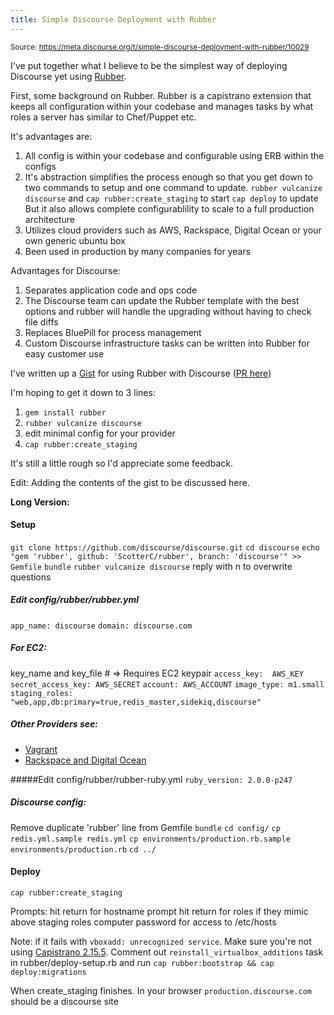 ```yaml
---
title: Simple Discourse Deployment with Rubber
---
```


<small class="doc-source">Source: https://meta.discourse.org/t/simple-discourse-deployment-with-rubber/10029</small>

I've put together what I believe to be the simplest way of deploying Discourse yet using [Rubber][1].

First, some background on Rubber.  Rubber is a capistrano extension that keeps all configuration within your codebase and manages tasks by what roles a server has similar to Chef/Puppet etc.

It's advantages are:

 1. All config is within your codebase and configurable using ERB within the configs
 2. It's abstraction simplifies the process enough so that you get down to two commands to setup and one command to update. 
 `rubber vulcanize discourse` and `cap rubber:create_staging` to start
`cap deploy` to update
But it also allows complete configurablility to scale to a full production architecture
 3. Utilizes cloud providers such as AWS, Rackspace, Digital Ocean or your own generic ubuntu box
 4. Been used in production by many companies for years

Advantages for Discourse: 

 1. Separates application code and ops code
 2. The Discourse team can update the Rubber template with the best
    options and rubber will handle the upgrading without having to check
    file diffs
 3. Replaces BluePill for process management
 4. Custom Discourse infrastructure tasks can be written into Rubber for easy customer use

I've written up a [Gist][2] for using Rubber with Discourse ([PR here][3])

I'm hoping to get it down to 3 lines:

 1. `gem install rubber`
 2. `rubber vulcanize discourse`
 3. edit minimal config for your provider
 4. `cap rubber:create_staging`

It's still a little rough so I'd appreciate some feedback.

Edit:  Adding the contents of the gist to be discussed here.

**Long Version:**

#### Setup
`git clone https://github.com/discourse/discourse.git`
`cd discourse`
`echo "gem 'rubber', github: 'ScotterC/rubber', branch: 'discourse'" >> Gemfile`
`bundle`
`rubber vulcanize discourse` reply with n to overwrite questions

##### Edit config/rubber/rubber.yml
`app_name: discourse`
`domain: discourse.com`

##### For EC2:
key_name and key_file # => Requires EC2 keypair
`access_key:  AWS_KEY`
`secret_access_key: AWS_SECRET`
`account: AWS_ACCOUNT`
`image_type: m1.small`
`staging_roles: "web,app,db:primary=true,redis_master,sidekiq,discourse"`

##### Other Providers see:
* [Vagrant][4]
* [Rackspace and Digital Ocean][5]

#####Edit config/rubber/rubber-ruby.yml
 `ruby_version: 2.0.0-p247`

##### Discourse config:
Remove duplicate 'rubber' line from Gemfile
`bundle`
`cd config/`
`cp redis.yml.sample redis.yml`
`cp environments/production.rb.sample environments/production.rb`
`cd ../`

#### Deploy
`cap rubber:create_staging`
 
Prompts:
hit return for hostname prompt
hit return for roles if they mimic above staging roles
computer password for access to /etc/hosts

Note:
if it fails with `vboxadd: unrecognized service`. Make sure you're not using [Capistrano 2.15.5][6]. Comment out `reinstall_virtualbox_additions` task in rubber/deploy-setup.rb and run `cap rubber:bootstrap && cap deploy:migrations`  


When create_staging finishes.  In your browser `production.discourse.com` should be a discourse site


  [1]: http://github.com/rubber/rubber
  [2]: https://gist.github.com/ScotterC/6703521
  [3]: https://github.com/rubber/rubber/pull/398
  [4]: https://github.com/rubber/rubber/wiki/Running-with-vagrant
  [5]: https://github.com/rubber/rubber/wiki/Providers
  [6]: https://github.com/rubber/rubber/issues/397
